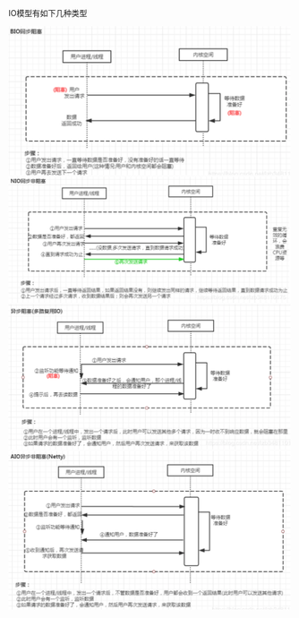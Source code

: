 IO模型有如下几种类型

<img src=".images/image-20200707154524648.png" alt="image-20200707154524648" style="zoom:50%;" />

<img src=".images/image-20200707154541219.png" alt="image-20200707154541219" style="zoom:50%;" />

<img src=".images/image-20200707154555973.png" alt="image-20200707154555973" style="zoom:50%;" />

<img src=".images/image-20200707154614242.png" alt="image-20200707154614242" style="zoom:50%;" />